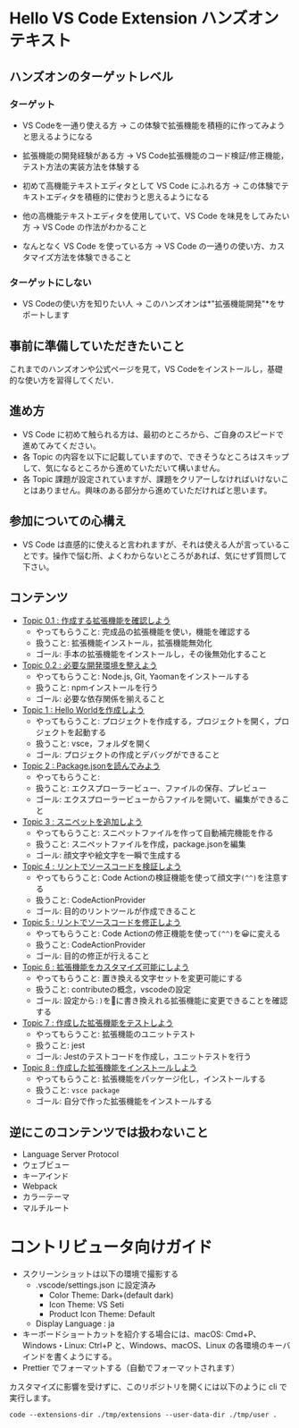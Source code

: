 # Hello VS Code Extension ハンズオンテキスト

## ハンズオンのターゲットレベル

### ターゲット

- VS Codeを一通り使える方 -> この体験で拡張機能を積極的に作ってみようと思えるようになる
- 拡張機能の開発経験がある方 -> VS Code拡張機能のコード検証/修正機能，テスト方法の実装方法を体験する

- 初めて高機能テキストエディタとして VS Code にふれる方 -> この体験でテキストエディタを積極的に使おうと思えるようになる
- 他の高機能テキストエディタを使用していて、VS Code を味見をしてみたい方 -> VS Code の作法がわかること
- なんとなく VS Code を使っている方 -> VS Code の一通りの使い方、カスタマイズ方法を体験できること

### ターゲットにしない

- VS Codeの使い方を知りたい人 -> このハンズオンは*"拡張機能開発"*をサポートします

## 事前に準備していただきたいこと

これまでのハンズオンや公式ページを見て，VS Codeをインストールし，基礎的な使い方を習得してくだい．

## 進め方

- VS Code に初めて触られる方は、最初のところから、ご自身のスピードで進めてみてください。
- 各 Topic の内容を以下に記載していますので、できそうなところはスキップして、気になるところから進めていただいて構いません。
- 各 Topic 課題が設定されていますが、課題をクリアーしなければいけないことはありません。興味のある部分から進めていただければと思います。

## 参加についての心構え

- VS Code は直感的に使えると言われますが、それは使える人が言っていることです。操作で悩む所、よくわからないところがあれば、気にせず質問して下さい。

## コンテンツ

- [Topic 0.1 : 作成する拡張機能を確認しよう](./topic0.1/README.md)
  - やってもらうこと: 完成品の拡張機能を使い，機能を確認する
  - 扱うこと: 拡張機能インストール，拡張機能無効化
  - ゴール: 手本の拡張機能をインストールし，その後無効化すること
- [Topic 0.2 : 必要な開発環境を整えよう](./topic0.2/README.md)
  - やってもらうこと: Node.js, Git, Yaomanをインストールする
  - 扱うこと: npmインストールを行う
  - ゴール: 必要な依存関係を揃えること
- [Topic 1 : Hello Worldを作成しよう](./topic1/README.md)
  - やってもらうこと: プロジェクトを作成する，プロジェクトを開く，プロジェクトを起動する
  - 扱うこと: vsce，フォルダを開く
  - ゴール: プロジェクトの作成とデバッグができること
- [Topic 2 : Package.jsonを読んでみよう](./topic2/README.md)
  - やってもらうこと:
  - 扱うこと: エクスプローラービュー、ファイルの保存、プレビュー
  - ゴール: エクスプローラービューからファイルを開いて、編集ができること
- [Topic 3 : スニペットを追加しよう](./topic3/README.md)
  - やってもらうこと: スニペットファイルを作って自動補完機能を作る
  - 扱うこと: スニペットファイルを作成，package.jsonを編集
  - ゴール: 顔文字や絵文字を一瞬で生成する
- [Topic 4 : リントでソースコードを検証しよう](./topic4/README.md)
  - やってもらうこと: Code Actionの検証機能を使って顔文字`(^^)`を注意する
  - 扱うこと: CodeActionProvider
  - ゴール: 目的のリントツールが作成できること
- [Topic 5 : リントでソースコードを修正しよう](./topic5/README.md)
  - やってもらうこと: Code Actionの修正機能を使って`(^^)`を😀に変える
  - 扱うこと: CodeActionProvider
  - ゴール: 目的の修正が行えること
- [Topic 6 : 拡張機能をカスタマイズ可能にしよう](./topic7/README.md)
  - やってもらうこと: 置き換える文字セットを変更可能にする
  - 扱うこと: contributeの概念，vscodeの設定
  - ゴール: 設定から`:)`を🙆に書き換えれる拡張機能に変更できることを確認する
- [Topic 7 : 作成した拡張機能をテストしよう](./topic7/README.md)
  - やってもらうこと: 拡張機能のユニットテスト
  - 扱うこと: jest
  - ゴール: Jestのテストコードを作成し，ユニットテストを行う
- [Topic 8 : 作成した拡張機能をインストールしよう](./topic7/README.md)
  - やってもらうこと: 拡張機能をパッケージ化し，インストールする
  - 扱うこと: `vsce package`
  - ゴール: 自分で作った拡張機能をインストールする

## 逆にこのコンテンツでは扱わないこと

- Language Server Protocol
- ウェブビュー
- キーアインド
- Webpack
- カラーテーマ
- マルチルート

# コントリビュータ向けガイド

- スクリーンショットは以下の環境で撮影する
  - .vscode/settings.json に設定済み
    - Color Theme: Dark+(default dark)
    - Icon Theme: VS Seti
    - Product Icon Theme: Default
  - Display Language : ja
- キーボードショートカットを紹介する場合には、macOS: Cmd+P、Windows・Linux: Ctrl+P と、Windows、macOS、Linux の各環境のキーバインドを書くようにする。
- Prettier でフォーマットする（自動でフォーマットされます）

カスタマイズに影響を受けずに、このリポジトリを開くには以下のように cli で実行します。

```
code --extensions-dir ./tmp/extensions --user-data-dir ./tmp/user .
```
